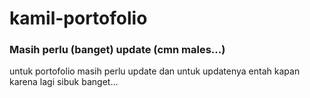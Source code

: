 <h1>kamil-portofolio</h1>
<h3>Masih perlu (banget) update (cmn males...)</h3>

untuk portofolio masih perlu update dan untuk updatenya entah kapan karena lagi sibuk banget...
